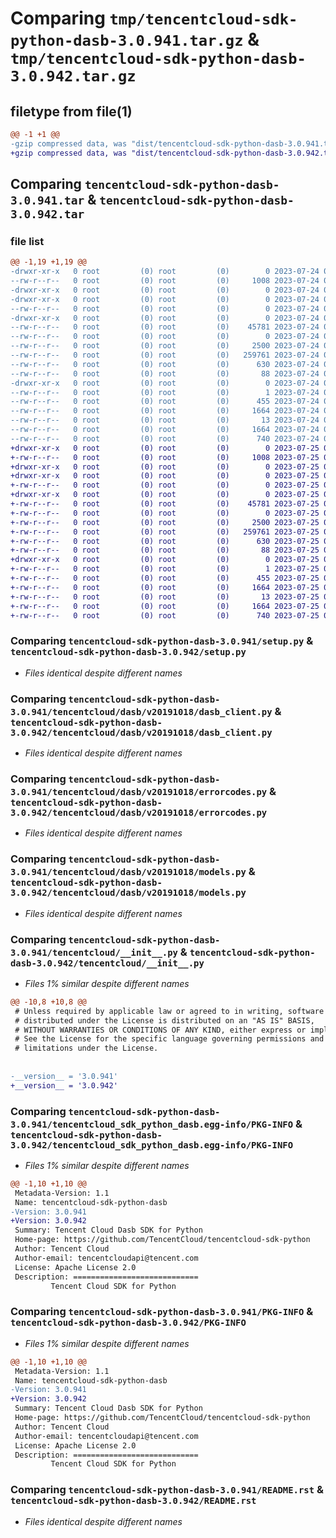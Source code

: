 # Comparing `tmp/tencentcloud-sdk-python-dasb-3.0.941.tar.gz` & `tmp/tencentcloud-sdk-python-dasb-3.0.942.tar.gz`

## filetype from file(1)

```diff
@@ -1 +1 @@
-gzip compressed data, was "dist/tencentcloud-sdk-python-dasb-3.0.941.tar", last modified: Mon Jul 24 00:35:09 2023, max compression
+gzip compressed data, was "dist/tencentcloud-sdk-python-dasb-3.0.942.tar", last modified: Tue Jul 25 04:16:04 2023, max compression
```

## Comparing `tencentcloud-sdk-python-dasb-3.0.941.tar` & `tencentcloud-sdk-python-dasb-3.0.942.tar`

### file list

```diff
@@ -1,19 +1,19 @@
-drwxr-xr-x   0 root         (0) root         (0)        0 2023-07-24 00:35:09.000000 tencentcloud-sdk-python-dasb-3.0.941/
--rw-r--r--   0 root         (0) root         (0)     1008 2023-07-24 00:35:09.000000 tencentcloud-sdk-python-dasb-3.0.941/setup.py
-drwxr-xr-x   0 root         (0) root         (0)        0 2023-07-24 00:35:09.000000 tencentcloud-sdk-python-dasb-3.0.941/tencentcloud/
-drwxr-xr-x   0 root         (0) root         (0)        0 2023-07-24 00:35:09.000000 tencentcloud-sdk-python-dasb-3.0.941/tencentcloud/dasb/
--rw-r--r--   0 root         (0) root         (0)        0 2023-07-24 00:35:09.000000 tencentcloud-sdk-python-dasb-3.0.941/tencentcloud/dasb/__init__.py
-drwxr-xr-x   0 root         (0) root         (0)        0 2023-07-24 00:35:09.000000 tencentcloud-sdk-python-dasb-3.0.941/tencentcloud/dasb/v20191018/
--rw-r--r--   0 root         (0) root         (0)    45781 2023-07-24 00:35:09.000000 tencentcloud-sdk-python-dasb-3.0.941/tencentcloud/dasb/v20191018/dasb_client.py
--rw-r--r--   0 root         (0) root         (0)        0 2023-07-24 00:35:09.000000 tencentcloud-sdk-python-dasb-3.0.941/tencentcloud/dasb/v20191018/__init__.py
--rw-r--r--   0 root         (0) root         (0)     2500 2023-07-24 00:35:09.000000 tencentcloud-sdk-python-dasb-3.0.941/tencentcloud/dasb/v20191018/errorcodes.py
--rw-r--r--   0 root         (0) root         (0)   259761 2023-07-24 00:35:09.000000 tencentcloud-sdk-python-dasb-3.0.941/tencentcloud/dasb/v20191018/models.py
--rw-r--r--   0 root         (0) root         (0)      630 2023-07-24 00:35:09.000000 tencentcloud-sdk-python-dasb-3.0.941/tencentcloud/__init__.py
--rw-r--r--   0 root         (0) root         (0)       88 2023-07-24 00:35:09.000000 tencentcloud-sdk-python-dasb-3.0.941/setup.cfg
-drwxr-xr-x   0 root         (0) root         (0)        0 2023-07-24 00:35:09.000000 tencentcloud-sdk-python-dasb-3.0.941/tencentcloud_sdk_python_dasb.egg-info/
--rw-r--r--   0 root         (0) root         (0)        1 2023-07-24 00:35:09.000000 tencentcloud-sdk-python-dasb-3.0.941/tencentcloud_sdk_python_dasb.egg-info/dependency_links.txt
--rw-r--r--   0 root         (0) root         (0)      455 2023-07-24 00:35:09.000000 tencentcloud-sdk-python-dasb-3.0.941/tencentcloud_sdk_python_dasb.egg-info/SOURCES.txt
--rw-r--r--   0 root         (0) root         (0)     1664 2023-07-24 00:35:09.000000 tencentcloud-sdk-python-dasb-3.0.941/tencentcloud_sdk_python_dasb.egg-info/PKG-INFO
--rw-r--r--   0 root         (0) root         (0)       13 2023-07-24 00:35:09.000000 tencentcloud-sdk-python-dasb-3.0.941/tencentcloud_sdk_python_dasb.egg-info/top_level.txt
--rw-r--r--   0 root         (0) root         (0)     1664 2023-07-24 00:35:09.000000 tencentcloud-sdk-python-dasb-3.0.941/PKG-INFO
--rw-r--r--   0 root         (0) root         (0)      740 2023-07-24 00:35:09.000000 tencentcloud-sdk-python-dasb-3.0.941/README.rst
+drwxr-xr-x   0 root         (0) root         (0)        0 2023-07-25 04:16:04.000000 tencentcloud-sdk-python-dasb-3.0.942/
+-rw-r--r--   0 root         (0) root         (0)     1008 2023-07-25 04:16:04.000000 tencentcloud-sdk-python-dasb-3.0.942/setup.py
+drwxr-xr-x   0 root         (0) root         (0)        0 2023-07-25 04:16:04.000000 tencentcloud-sdk-python-dasb-3.0.942/tencentcloud/
+drwxr-xr-x   0 root         (0) root         (0)        0 2023-07-25 04:16:04.000000 tencentcloud-sdk-python-dasb-3.0.942/tencentcloud/dasb/
+-rw-r--r--   0 root         (0) root         (0)        0 2023-07-25 04:16:04.000000 tencentcloud-sdk-python-dasb-3.0.942/tencentcloud/dasb/__init__.py
+drwxr-xr-x   0 root         (0) root         (0)        0 2023-07-25 04:16:04.000000 tencentcloud-sdk-python-dasb-3.0.942/tencentcloud/dasb/v20191018/
+-rw-r--r--   0 root         (0) root         (0)    45781 2023-07-25 04:16:04.000000 tencentcloud-sdk-python-dasb-3.0.942/tencentcloud/dasb/v20191018/dasb_client.py
+-rw-r--r--   0 root         (0) root         (0)        0 2023-07-25 04:16:04.000000 tencentcloud-sdk-python-dasb-3.0.942/tencentcloud/dasb/v20191018/__init__.py
+-rw-r--r--   0 root         (0) root         (0)     2500 2023-07-25 04:16:04.000000 tencentcloud-sdk-python-dasb-3.0.942/tencentcloud/dasb/v20191018/errorcodes.py
+-rw-r--r--   0 root         (0) root         (0)   259761 2023-07-25 04:16:04.000000 tencentcloud-sdk-python-dasb-3.0.942/tencentcloud/dasb/v20191018/models.py
+-rw-r--r--   0 root         (0) root         (0)      630 2023-07-25 04:16:04.000000 tencentcloud-sdk-python-dasb-3.0.942/tencentcloud/__init__.py
+-rw-r--r--   0 root         (0) root         (0)       88 2023-07-25 04:16:04.000000 tencentcloud-sdk-python-dasb-3.0.942/setup.cfg
+drwxr-xr-x   0 root         (0) root         (0)        0 2023-07-25 04:16:04.000000 tencentcloud-sdk-python-dasb-3.0.942/tencentcloud_sdk_python_dasb.egg-info/
+-rw-r--r--   0 root         (0) root         (0)        1 2023-07-25 04:16:04.000000 tencentcloud-sdk-python-dasb-3.0.942/tencentcloud_sdk_python_dasb.egg-info/dependency_links.txt
+-rw-r--r--   0 root         (0) root         (0)      455 2023-07-25 04:16:04.000000 tencentcloud-sdk-python-dasb-3.0.942/tencentcloud_sdk_python_dasb.egg-info/SOURCES.txt
+-rw-r--r--   0 root         (0) root         (0)     1664 2023-07-25 04:16:04.000000 tencentcloud-sdk-python-dasb-3.0.942/tencentcloud_sdk_python_dasb.egg-info/PKG-INFO
+-rw-r--r--   0 root         (0) root         (0)       13 2023-07-25 04:16:04.000000 tencentcloud-sdk-python-dasb-3.0.942/tencentcloud_sdk_python_dasb.egg-info/top_level.txt
+-rw-r--r--   0 root         (0) root         (0)     1664 2023-07-25 04:16:04.000000 tencentcloud-sdk-python-dasb-3.0.942/PKG-INFO
+-rw-r--r--   0 root         (0) root         (0)      740 2023-07-25 04:16:04.000000 tencentcloud-sdk-python-dasb-3.0.942/README.rst
```

### Comparing `tencentcloud-sdk-python-dasb-3.0.941/setup.py` & `tencentcloud-sdk-python-dasb-3.0.942/setup.py`

 * *Files identical despite different names*

### Comparing `tencentcloud-sdk-python-dasb-3.0.941/tencentcloud/dasb/v20191018/dasb_client.py` & `tencentcloud-sdk-python-dasb-3.0.942/tencentcloud/dasb/v20191018/dasb_client.py`

 * *Files identical despite different names*

### Comparing `tencentcloud-sdk-python-dasb-3.0.941/tencentcloud/dasb/v20191018/errorcodes.py` & `tencentcloud-sdk-python-dasb-3.0.942/tencentcloud/dasb/v20191018/errorcodes.py`

 * *Files identical despite different names*

### Comparing `tencentcloud-sdk-python-dasb-3.0.941/tencentcloud/dasb/v20191018/models.py` & `tencentcloud-sdk-python-dasb-3.0.942/tencentcloud/dasb/v20191018/models.py`

 * *Files identical despite different names*

### Comparing `tencentcloud-sdk-python-dasb-3.0.941/tencentcloud/__init__.py` & `tencentcloud-sdk-python-dasb-3.0.942/tencentcloud/__init__.py`

 * *Files 1% similar despite different names*

```diff
@@ -10,8 +10,8 @@
 # Unless required by applicable law or agreed to in writing, software
 # distributed under the License is distributed on an "AS IS" BASIS,
 # WITHOUT WARRANTIES OR CONDITIONS OF ANY KIND, either express or implied.
 # See the License for the specific language governing permissions and
 # limitations under the License.
 
 
-__version__ = '3.0.941'
+__version__ = '3.0.942'
```

### Comparing `tencentcloud-sdk-python-dasb-3.0.941/tencentcloud_sdk_python_dasb.egg-info/PKG-INFO` & `tencentcloud-sdk-python-dasb-3.0.942/tencentcloud_sdk_python_dasb.egg-info/PKG-INFO`

 * *Files 1% similar despite different names*

```diff
@@ -1,10 +1,10 @@
 Metadata-Version: 1.1
 Name: tencentcloud-sdk-python-dasb
-Version: 3.0.941
+Version: 3.0.942
 Summary: Tencent Cloud Dasb SDK for Python
 Home-page: https://github.com/TencentCloud/tencentcloud-sdk-python
 Author: Tencent Cloud
 Author-email: tencentcloudapi@tencent.com
 License: Apache License 2.0
 Description: ============================
         Tencent Cloud SDK for Python
```

### Comparing `tencentcloud-sdk-python-dasb-3.0.941/PKG-INFO` & `tencentcloud-sdk-python-dasb-3.0.942/PKG-INFO`

 * *Files 1% similar despite different names*

```diff
@@ -1,10 +1,10 @@
 Metadata-Version: 1.1
 Name: tencentcloud-sdk-python-dasb
-Version: 3.0.941
+Version: 3.0.942
 Summary: Tencent Cloud Dasb SDK for Python
 Home-page: https://github.com/TencentCloud/tencentcloud-sdk-python
 Author: Tencent Cloud
 Author-email: tencentcloudapi@tencent.com
 License: Apache License 2.0
 Description: ============================
         Tencent Cloud SDK for Python
```

### Comparing `tencentcloud-sdk-python-dasb-3.0.941/README.rst` & `tencentcloud-sdk-python-dasb-3.0.942/README.rst`

 * *Files identical despite different names*

